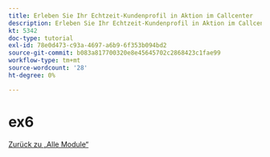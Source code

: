 ```yaml
---
title: Erleben Sie Ihr Echtzeit-Kundenprofil in Aktion im Callcenter
description: Erleben Sie Ihr Echtzeit-Kundenprofil in Aktion im Callcenter
kt: 5342
doc-type: tutorial
exl-id: 78e0d473-c93a-4697-a6b9-6f353b094bd2
source-git-commit: b083a817700320e8e45645702c2868423c1fae99
workflow-type: tm+mt
source-wordcount: '28'
ht-degree: 0%

---
```


# ex6

[Zurück zu „Alle Module“](../../../overview.md)
